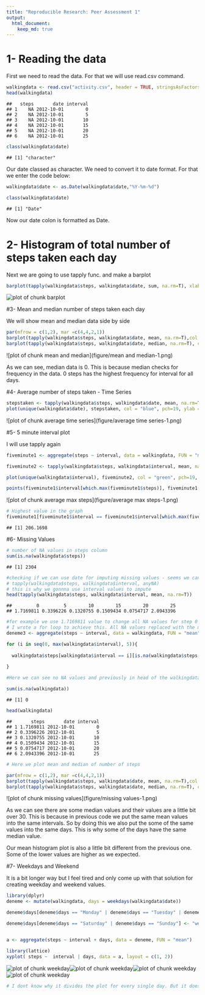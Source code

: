 ```yaml
---
title: "Reproducible Research: Peer Assessment 1"
output: 
  html_document:
    keep_md: true
---
```



# 1- Reading the data

First we need to read the data. For that we will use read.csv command.


```r
walkingdata <- read.csv("activity.csv", header = TRUE, stringsAsFactors = FALSE)
head(walkingdata)
```

```
##   steps       date interval
## 1    NA 2012-10-01        0
## 2    NA 2012-10-01        5
## 3    NA 2012-10-01       10
## 4    NA 2012-10-01       15
## 5    NA 2012-10-01       20
## 6    NA 2012-10-01       25
```

```r
class(walkingdata$date)
```

```
## [1] "character"
```

Our date classed as character. We need to convert it to date format. For that we enter the code below:


```r
walkingdata$date <- as.Date(walkingdata$date,"%Y-%m-%d")

class(walkingdata$date)
```

```
## [1] "Date"
```

Now our date colon is formatted as Date.

# 2- Histogram of total number of steps taken each day

Next we are going to use tapply func. and make a barplot 


```r
barplot(tapply(walkingdata$steps, walkingdata$date, sum, na.rm=T), xlab = "Days", ylab = "Number of Steps", main = "Total Number of Steps Taken Each Day", col = "red")
```

![plot of chunk barplot](figure/barplot-1.png)

#3- Mean and median number of steps taken each day

We will show mean and median data side by side



```r
par(mfrow = c(1,2), mar =c(4,4,2,1))
barplot(tapply(walkingdata$steps, walkingdata$date, mean, na.rm=T),col = "purple",xlab = "Days", ylab = "Mean", main = "Mean of Number of Steps")
barplot(tapply(walkingdata$steps, walkingdata$date, median, na.rm=T), col = "grey", xlab = "Days", ylab = "Median", main = "Median of Number of Steps")
```

![plot of chunk mean and median](figure/mean and median-1.png)

As we can see, median data is 0. This is because median checks for frequency in the data. 0 steps has the highest frequency for interval for all days.

#4- Average number of steps taken - Time Series


```r
stepstaken <- tapply(walkingdata$steps, walkingdata$date, mean, na.rm=T)
plot(unique(walkingdata$date), stepstaken, col = "blue", pch=19, ylab = "Total Steps Taken", xlab = "Days", main = "Average Number of Steps Taken")
```

![plot of chunk average time series](figure/average time series-1.png)

#5- 5 minute interval plot

I will use tapply again 


```r
fiveminute1 <- aggregate(steps ~ interval, data = walkingdata, FUN = "mean")

fiveminute2 <- tapply(walkingdata$steps, walkingdata$interval, mean, na.rm = TRUE)

plot(unique(walkingdata$interval), fiveminute2, col = "green", pch=19, ylab = "Total Steps Taken", xlab = "Days", main = "Average Number of Steps Taken", type = "l")

points(fiveminute1$interval[which.max(fiveminute1$steps)], fiveminute1[fiveminute1$interval == fiveminute1$interval[which.max(fiveminute1$steps)],]$steps, col = "red", pch = 19)
```

![plot of chunk average max steps](figure/average max steps-1.png)

```r
# Highest value in the graph
fiveminute1[fiveminute1$interval == fiveminute1$interval[which.max(fiveminute1$steps)],]$steps
```

```
## [1] 206.1698
```


#6- Missing Values


```r
# number of NA values in steps column
sum(is.na(walkingdata$steps))
```

```
## [1] 2304
```

```r
#checking if we can use date for imputing missing values - seems we cannot because everyday which has NA in it is full NA values. 
# tapply(walkingdata$steps, walkingdata$interval, anyNA)
# this is why we gonnna use interval values to impute
head(tapply(walkingdata$steps, walkingdata$interval, mean, na.rm=T))
```

```
##         0         5        10        15        20        25 
## 1.7169811 0.3396226 0.1320755 0.1509434 0.0754717 2.0943396
```

```r
#for example we use 1.7169811 value to change all NA values for step 0 and so on.
# I wrote a for loop to achieve this. All NA values replaced with the mean values of the corresponding intervals.
deneme3 <- aggregate(steps ~ interval, data = walkingdata, FUN = "mean")

for (i in seq(0, max(walkingdata$interval), 5)){
  
  walkingdata$steps[walkingdata$interval == i][is.na(walkingdata$steps[walkingdata$interval == i])] <- deneme3$steps[deneme3$interval == i]
  
}

#Here we can see no NA values and previously in head of the walkingdata all the interval values of the six column was NA. Now they all changed individually with the corresponding interval mean steps values. 

sum(is.na(walkingdata))
```

```
## [1] 0
```

```r
head(walkingdata)
```

```
##       steps       date interval
## 1 1.7169811 2012-10-01        0
## 2 0.3396226 2012-10-01        5
## 3 0.1320755 2012-10-01       10
## 4 0.1509434 2012-10-01       15
## 5 0.0754717 2012-10-01       20
## 6 2.0943396 2012-10-01       25
```

```r
# Here we plot mean and median of number of steps

par(mfrow = c(1,2), mar =c(4,4,2,1))
barplot(tapply(walkingdata$steps, walkingdata$date, mean, na.rm=T),col = "purple",xlab = "Days", ylab = "Mean", main = "Mean of Number of Steps")
barplot(tapply(walkingdata$steps, walkingdata$date, median, na.rm=T), col = "grey", xlab = "Days", ylab = "Median", main = "Median of Number of Steps")
```

![plot of chunk missing values](figure/missing values-1.png)

As we can see there are some median values and their values are a little bit over 30. This is because in previous code we put the same mean values into the same intervals. So by doing this we also put the some of the same values into the same days. This is why some of the days have the same median value.

Our mean histogram plot is also a little bit different from the previous one. Some of the lower values are higher as we expected. 

#7- Weekdays and Weekend

It is a bit longer way but I feel tired and only come up with that solution for creating weekday and weekend values.


```r
library(dplyr)
deneme <- mutate(walkingdata, days = weekdays(walkingdata$date))

deneme$days[deneme$days == "Monday" | deneme$days == "Tuesday" | deneme$days == "Wednesday" | deneme$days == "Thursday" | deneme$days == "Friday"] <- "weekday"

deneme$days[deneme$days == "Saturday" | deneme$days == "Sunday"] <- "weekend"


a <- aggregate(steps ~ interval + days, data = deneme, FUN = "mean")

library(lattice)
xyplot( steps ~  interval | days, data = a, layout = c(1, 2))
```

![plot of chunk weekday](figure/weekday-1.png)![plot of chunk weekday](figure/weekday-2.png)![plot of chunk weekday](figure/weekday-3.png)![plot of chunk weekday](figure/weekday-4.png)

```r
# I dont know why it divides the plot for every single day. But it does. It dosent show the graph like this in my own plot screen.
```
